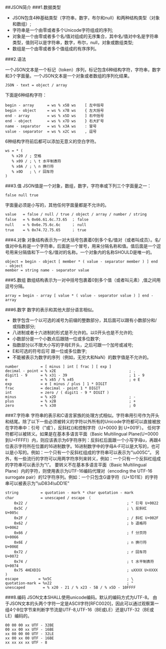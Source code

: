 ##JSON简介
###1.数据类型
* JSON包含4种基础类型（字符串，数字，布尔和null）和两种结构类型（对象和数组）; 
* 字符串是一个由零或者多个Unicode字符组成的序列; 
* 对象是一个由零或者多个名/值对组成的无序集合，其中名/值对中名是字符串类型，值则可以是字符串，数字，布尔，null，对象或数组类型;
* 数组是一个由零或者多个值组成的有序序列。

###2.语法  

一个JSON文本是一个标记（token）序列，标记包含6种结构字符，字符串，数字和3个字面量。一个JSON文本是一个对象或者数组的序列化结果。
```
JSON - text = object / array
```
下面是6种结构字符：
```
begin - array      = ws % x5B ws    [ 左中括号
begin - object     = ws % x7B ws    { 左大括号
end - array        = ws % x5D ws    ] 右中括号
end - object       = ws % x7D ws    } 右大扩号
name - separator   = ws % x3A ws    : 冒号
value - separator  = ws % x2C ws    , 逗号
```
6种结构字符前后都可以添加无意义的空白字符。
```
ws = * (
   % x20 / ; 空格
   % x09 / ; \ t 水平制表符
   % x0A / ; \ n 换行符
   % x0D   ; \ r 回车符
)
```
###3.值
JSON值是一个对象，数组，数字，字符串或下列三个字面量之一：
```
false null true
```
字面量必须是小写的，其他任何字面量都是不允许的。
```
value   = false / null / true / object / array / number / string
false   = % 0x66.61.6c.73.65  ； false
null    = % 0x6e.75.6c.6c     ； null
true    = % 0x74.72.75.65     ； true
```
###4.对象
对象结构表示为一对大括号包裹着0到多个名/值对（或者叫成员）。名/值对中名称是一个字符串，后面是一个冒号，用来分隔名称和值。值后面是一个逗号用来分隔值和下一个名/值对的名称。一个对象内的名称SHOULD是唯一的。
```
object = begin - object [ member * ( value - separator member ) ] end - object
member = string name - separator value
```
###5.数组
数组结构表示为一对中括号包裹着0到多个值（或者叫元素）,值之间用逗号分隔。
```
array = begin - array [ value * ( value - separator value ) ] end - array
```

###6.数字
数字的表示和其他大部分语言相似。
* 数字包含一个以可选的减号为前缀的整数部分，其后面可以跟有小数部分和/或指数部分;
* 八进制或者十六进制的形式是不允许的。以0开头也是不允许的;
* 小数部分是一个小数点后跟随一位或多位数字;
* 指数部分以不限大小写的字母E开头，之后可跟一个加号或减号;
* E和可选的符号后可 跟一位或多位数字;
* 不能被表示为数字的序列（例如，无穷大和NaN）的数字值是不允许的。
```
number          = [ minus ] int [ frac ] [ exp ]
decimal - point = % x2E                                 ; .
digit1 - 9      = % x31 - 39                            ; 1 - 9
e               = % x65 / % x45                         ; e E
exp             = e [ minus / plus ] 1 * DIGIT
frac            = decimal - point 1 * DIGIT
int             = zero / ( digit1 - 9 * DIGIT )
minus           = % x2D                                 ; -
plus            = % x2B                                 ; +
zero            = % x30                                 ; 0
```

###7.字符串
字符串的表示和C语言家族的处理方式相似。字符串用引号作为开头和结尾。除了以下一些必须被转义的字符以外所有的Unicode字符都可以直接被放在字符串中：引号（”或’），反斜杠(\)和控制字符（U+0000 到 U+001F）。
任何字符都可以被转义。如果是在基本多语言平面（Basic Multilingual Plane(U+0000到U+FFFF)）内，则应该表示为6字符序列：反斜杠后面跟一个小写字母u，再跟4位表示字符所在位置的16进制数字。16进制数字中的字母A-F可以是大写的，也可以是小写的。例如：一个只有一个反斜杠组成的字符串可以表示为”\u005C”。
另外，有一些流行的字符可以用两字符序列来转义，例如：一个只有一个反斜杠组成的字符串可以表示为”\\”。
要转义不在基本多语言平面（Basic Multilingual Plane）内的字符，则使用表示为UTF-16编码代理对（encoding the UTF-16 surrogate pair）的12字符序列。例如：一个只包含G谱字符（U+1D11E）的字符串可以被表示为”\uD834\uDD1E”
```
string          = quotation - mark * char quotation - mark
char            = unescaped / escape （
    0x22 /                                             ; " 引号 U+0022
    0x5C /                                             ; \ 反斜杠 U+005c
    0x2F /                                             ; / 斜杠 U+002F
    0x62 /                                             ; b 退格符 U+0062
    0x66 /                                             ; f 分页符 U+0066
    0x6E /                                             ; n 换行符 U+006E
    0x72 /                                             ; r 回车符 U+0072
    0x74 /                                             ; t 水平制表符 U+0074
    0x75 4HEXDIG                                       ; uXXXX U+XXXX
)
escape         = %x5C                                  ; \
quotation-mark = %x22                                  ; "
unescaped        = % x20 - 21 / % x23 - 5B / % x5D - 10FFFF
```
###8.编码
JSON文本SHALL使用unicode编码。默认的编码方式为UTF-8。
由于JSON文本的头两个字符一定是ASCII字符[RFC0020]，因此可以通过观察第一组4个8位字节来判断字节流是UTF-8,UTF-16（BE或LE）还是UTF-32（BE或LE）编码的。
```
00 00 00 xx UTF - 32BE
00 xx 00 xx UTF - 16BE
xx 00 00 00 UTF - 32LE
xx 00 xx 00 UTF - 16BE
xx xx xx xx UTF - 8
```
   
